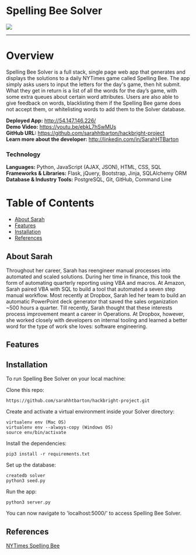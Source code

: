 # Spelling Bee Solver
<img src="/static/images/homepage.png">  

***  


# Overview
Spelling Bee Solver is a full stack, single page web app that generates and displays the solutions to a daily NYTimes game called Spelling Bee. The app simply asks users to input the letters for the day's game, then hit submit. What they get in return is a list of all the words for the day’s game, with some extra queues about certain word attributes. Users are also able to give feedback on words, blacklisting them if the Spelling Bee game does not accept them, or whitelisting words to add them to the Solver database.


**Deployed App:** http://54.147.146.226/  
**Demo Video:** https://youtu.be/ebkL7hSwMUs  
**GitHub URL:** https://github.com/sarahhtbarton/hackbright-project  
**Learn more about the developer:** http://linkedin.com/in/SarahHTBarton  

### Technology
**Languages:** Python, JavaScript (AJAX, JSON), HTML, CSS, SQL  
**Frameworks & Libraries:** Flask, jQuery, Bootstrap, Jinja, SQLAlchemy ORM  
**Database & Industry Tools:** PostgreSQL, Git, GitHub, Command Line  

# Table of Contents
- [About Sarah](#about)
- [Features](#features)
- [Installation](#installation)
- [References](#references)

## <a name="about"></a>About Sarah
Throughout her career, Sarah has reengineer manual processes into automated and scaled solutions. During her time in finance, this took the form of automating quarterly reporting using VBA and macros. At Amazon, Sarah paired VBA with SQL to build a tool that automated a seven step manual workflow. Most recently at Dropbox, Sarah led her team to build an automatic PowerPoint deck generator that saved the sales organization ~500 hours a quarter. Till recently, Sarah thought that these interests process improvement meant a career in Operations. At Dropbox, however, she worked closely with developers on internal tooling and learned a better word for the type of work she loves: software engineering.

## <a name="features"></a>Features

## <a name="installation"></a>Installation
To run Spelling Bee Solver on your local machine:

Clone this repo:
```
https://github.com/sarahhtbarton/hackbright-project.git
```

Create and activate a virtual environment inside your Solver directory:
```
virtualenv env (Mac OS)
virtualenv env --always-copy (Windows OS)
source env/bin/activate
```

Install the dependencies:
```
pip3 install -r requirements.txt
```

Set up the database:

```
createdb solver
python3 seed.py
```

Run the app:

```
python3 server.py
```

You can now navigate to 'localhost:5000/' to access Spelling Bee Solver.

## <a name="references"></a>References
[NYTimes Spelling Bee](https://www.nytimes.com/puzzles/spelling-bee)